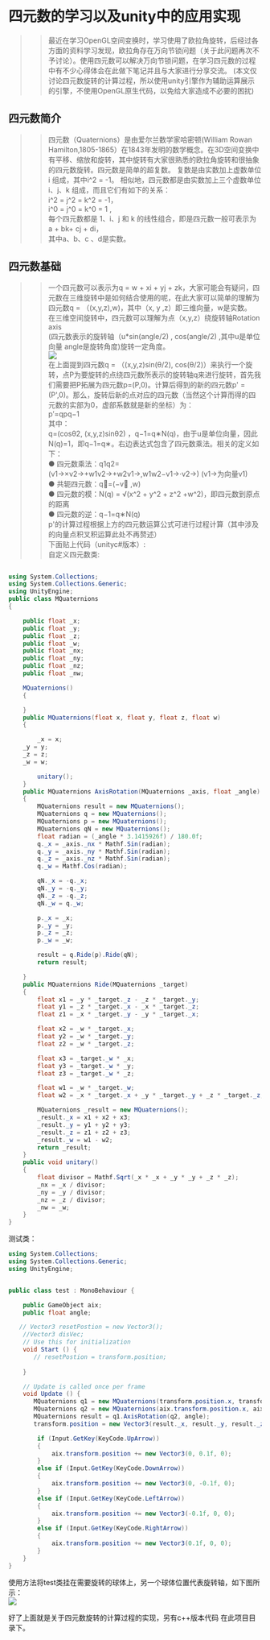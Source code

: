 
四元数的学习以及unity中的应用实现
=============================
>>最近在学习OpenGL空间变换时，学习使用了欧拉角旋转，后经过各方面的资料学习发现，欧拉角存在万向节锁问题（关于此问题再次不予讨论）。使用四元数可以解决万向节锁问题，在学习四元数的过程中有不少心得体会在此做下笔记并且与大家进行分享交流。 (本文仅讨论四元数旋转的计算过程，所以使用unity引擎作为辅助运算展示的引擎，不使用OpenGL原生代码，以免给大家造成不必要的困扰)<br>
  
四元数简介
--------
>>四元数（Quaternions）是由爱尔兰数学家哈密顿(William Rowan Hamilton,1805-1865）在1843年发明的数学概念。在3D空间变换中有平移、缩放和旋转，其中旋转有大家很熟悉的欧拉角旋转和很抽象的四元数旋转。四元数是简单的超复数。 复数是由实数加上虚数单位 i 组成，其中i^2 = -1。 相似地，四元数都是由实数加上三个虚数单位 i、j、k 组成，而且它们有如下的关系：<br> i^2 = j^2 = k^2 = -1， <br> i^0 = j^0 = k^0 = 1 ,<br> 每个四元数都是 1、i、j 和 k 的线性组合，即是四元数一般可表示为<br> a + bk+ cj + di，<br> 其中a、b、c 、d是实数。
  
四元数基础
---------
>>一个四元数可以表示为q = w + xi + yj + zk，大家可能会有疑问，四元数在三维旋转中是如何结合使用的呢，在此大家可以简单的理解为四元数q = （(x,y,z),w)，其中（x, y ,z）即三维向量，w是实数。<br>
在三维空间旋转中，四元数可以理解为点（x,y,z）绕旋转轴Rotation axis <br>(四元数表示的旋转轴（u\*sin(angle/2) , cos(angle/2) ,其中u是单位向量 angle是旋转角度)旋转一定角度。<br>
![](https://github.com/bunny1721/LearnNote/blob/master/Learn%20quaternion/res/image1.png)<br>
在上面提到四元数q = （(x,y,z)sin(θ/2), cos(θ/2)）来执行一个旋转，点P为要旋转的点绕四元数所表示的旋转轴q来进行旋转，首先我们需要把P拓展为四元数p=(P,0)。计算后得到的新的四元数p' = (P',0)。那么，旋转后新的点对应的四元数（当然这个计算而得的四元数的实部为0，虚部系数就是新的坐标）为：<br> p′=qpq−1 <br>
其中：<br>
q=(cosθ2, (x,y,z)sinθ2) ，q−1=q∗N(q)，由于u是单位向量，因此<br>
N(q)=1，即q−1=q∗。右边表达式包含了四元数乘法。相关的定义如下：<br>
  ● 四元数乘法：q1q2=(v1→×v2→+w1v2→+w2v1→,w1w2−v1→⋅v2→) (v1→为向量v1)<br>
  ● 共轭四元数：q∗=(−v⃗ ,w)<br>
  ● 四元数的模：N(q) = √(x^2 + y^2 + z^2 +w^2)，即四元数到原点的距离<br>
  ● 四元数的逆：q−1=q∗N(q)<br>
  p'的计算过程根据上方的四元数运算公式可进行过程计算（其中涉及的向量点积叉积运算此处不再赘述）<br>
  下面贴上代码（unityc#版本）:<br>
  自定义四元数类:<br>
  
```C#

using System.Collections;
using System.Collections.Generic;
using UnityEngine;
public class MQuaternions
{

    public float _x;
    public float _y;
    public float _z;
    public float _w;
    public float _nx;
    public float _ny;
    public float _nz;
    public float _nw;

    MQuaternions()
    {

    }
    public MQuaternions(float x, float y, float z, float w)
    {

        _x = x;
	_y = y;
	_z = z;
	_w = w;

        unitary();
    }
    public MQuaternions AxisRotation(MQuaternions _axis, float _angle)
    {
        MQuaternions result = new MQuaternions();
        MQuaternions q = new MQuaternions();
        MQuaternions p = new MQuaternions();
        MQuaternions qN = new MQuaternions();
        float radian = (_angle * 3.1415926f) / 180.0f;
        q._x = _axis._nx * Mathf.Sin(radian);
        q._y = _axis._ny * Mathf.Sin(radian);
        q._z = _axis._nz * Mathf.Sin(radian);
        q._w = Mathf.Cos(radian);

        qN._x = -q._x;
        qN._y = -q._y;
        qN._z = -q._z;
        qN._w = q._w;

        p._x = _x;
        p._y = _y;
        p._z = _z;
        p._w = _w;

        result = q.Ride(p).Ride(qN);
        return result;

    }
    public MQuaternions Ride(MQuaternions _target)
    {
        float x1 = _y * _target._z - _z * _target._y;
        float y1 = _z * _target._x - _x * _target._z;
        float z1 = _x * _target._y - _y * _target._x;

        float x2 = _w * _target._x;
        float y2 = _w * _target._y;
        float z2 = _w * _target._z;

        float x3 = _target._w * _x;
        float y3 = _target._w * _y;
        float z3 = _target._w * _z;

        float w1 = _w * _target._w;
        float w2 = _x * _target._x + _y * _target._y + _z * _target._z;

        MQuaternions _result = new MQuaternions();
        _result._x = x1 + x2 + x3;
        _result._y = y1 + y2 + y3;
        _result._z = z1 + z2 + z3;
        _result._w = w1 - w2;
        return _result;
    }
    public void unitary()
    {
        float divisor = Mathf.Sqrt(_x * _x + _y * _y + _z * _z);
        _nx = _x / divisor;
        _ny = _y / divisor;
        _nz = _z / divisor;
        _nw = _w;
    }
}
```

测试类：<br>
```C#
using System.Collections;
using System.Collections.Generic;
using UnityEngine;


public class test : MonoBehaviour {

    public GameObject aix;
    public float angle;

   // Vector3 resetPostion = new Vector3();
    //Vector3 disVec;
    // Use this for initialization
    void Start () {
       // resetPostion = transform.position;
        
    }

    // Update is called once per frame
    void Update () {
       MQuaternions q1 = new MQuaternions(transform.position.x, transform.position.y, transform.position.z, 0);
       MQuaternions q2 = new MQuaternions(aix.transform.position.x, aix.transform.position.y, aix.transform.position.z, 0);
       MQuaternions result = q1.AxisRotation(q2, angle);
       transform.position = new Vector3(result._x, result._y, result._z);

        if (Input.GetKey(KeyCode.UpArrow))
        {
            aix.transform.position += new Vector3(0, 0.1f, 0);
        }
        else if (Input.GetKey(KeyCode.DownArrow))
        {
            aix.transform.position += new Vector3(0, -0.1f, 0);
        }
        else if (Input.GetKey(KeyCode.LeftArrow))
        {
            aix.transform.position += new Vector3(-0.1f, 0, 0);
        }
        else if (Input.GetKey(KeyCode.RightArrow))
        {
            aix.transform.position += new Vector3(0.1f, 0, 0);
        }
    }
}
```

使用方法将test类挂在需要旋转的球体上，另一个球体位置代表旋转轴，如下图所示：<br>
![](https://github.com/bunny1721/LearnNote/blob/master/Learn%20quaternion/res/image2.png)<br>

好了上面就是关于四元数旋转的计算过程的实现，另有c++版本代码 在此项目目录下。

